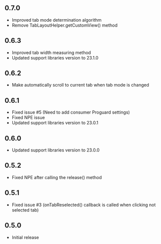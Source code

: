 ## 0.7.0
- Improved tab mode determination algorithm
- Remove TabLayoutHelper.getCustomView() method

## 0.6.3
- Improved tab width measuring method
- Updated support libraries version to 23.1.0

## 0.6.2
- Make automatically scroll to current tab when tab mode is changed

## 0.6.1

- Fixed issue #5 (Need to add consumer Proguard settings)
- Fixed NPE issue
- Updated support libraries version to 23.0.1

## 0.6.0

- Updated support libraries version to 23.0.0

## 0.5.2

- Fixed NPE after calling the release() method

## 0.5.1

- Fixed issue #3 (onTabReselected() callback is called when clicking not selected tab)

## 0.5.0

- Initial release
